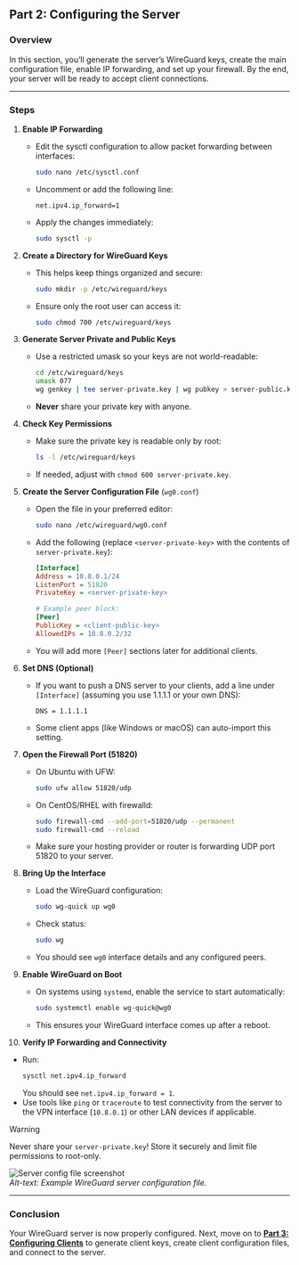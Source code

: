 ## Part 2: Configuring the Server

### **Overview**  
In this section, you’ll generate the server’s WireGuard keys, create the main configuration file, enable IP forwarding, and set up your firewall. By the end, your server will be ready to accept client connections.

---

### **Steps**  

1. **Enable IP Forwarding**  
   - Edit the sysctl configuration to allow packet forwarding between interfaces:  
     ```bash
     sudo nano /etc/sysctl.conf
     ```  
   - Uncomment or add the following line:  
     ```
     net.ipv4.ip_forward=1
     ```  
   - Apply the changes immediately:  
     ```bash
     sudo sysctl -p
     ```  

2. **Create a Directory for WireGuard Keys**  
   - This helps keep things organized and secure:  
     ```bash
     sudo mkdir -p /etc/wireguard/keys
     ```  
   - Ensure only the root user can access it:  
     ```bash
     sudo chmod 700 /etc/wireguard/keys
     ```

3. **Generate Server Private and Public Keys**  
   - Use a restricted umask so your keys are not world-readable:  
     ```bash
     cd /etc/wireguard/keys
     umask 077
     wg genkey | tee server-private.key | wg pubkey > server-public.key
     ```  
   - **Never** share your private key with anyone.

4. **Check Key Permissions**  
   - Make sure the private key is readable only by root:  
     ```bash
     ls -l /etc/wireguard/keys
     ```
   - If needed, adjust with `chmod 600 server-private.key`.

5. **Create the Server Configuration File** (`wg0.conf`)  
   - Open the file in your preferred editor:  
     ```bash
     sudo nano /etc/wireguard/wg0.conf
     ```  
   - Add the following (replace `<server-private-key>` with the contents of `server-private.key`):
     ```ini
     [Interface]
     Address = 10.8.0.1/24
     ListenPort = 51820
     PrivateKey = <server-private-key>

     # Example peer block:
     [Peer]
     PublicKey = <client-public-key>
     AllowedIPs = 10.8.0.2/32
     ```
   - You will add more `[Peer]` sections later for additional clients.

6. **Set DNS (Optional)**  
   - If you want to push a DNS server to your clients, add a line under `[Interface]` (assuming you use 1.1.1.1 or your own DNS):  
     ```
     DNS = 1.1.1.1
     ```
   - Some client apps (like Windows or macOS) can auto-import this setting.

7. **Open the Firewall Port (51820)**  
   - On Ubuntu with UFW:  
     ```bash
     sudo ufw allow 51820/udp
     ```  
   - On CentOS/RHEL with firewalld:  
     ```bash
     sudo firewall-cmd --add-port=51820/udp --permanent
     sudo firewall-cmd --reload
     ```
   - Make sure your hosting provider or router is forwarding UDP port 51820 to your server.

8. **Bring Up the Interface**  
   - Load the WireGuard configuration:  
     ```bash
     sudo wg-quick up wg0
     ```  
   - Check status:  
     ```bash
     sudo wg
     ```
   - You should see `wg0` interface details and any configured peers.

9. **Enable WireGuard on Boot**  
   - On systems using `systemd`, enable the service to start automatically:  
     ```bash
     sudo systemctl enable wg-quick@wg0
     ```  
   - This ensures your WireGuard interface comes up after a reboot.

10. **Verify IP Forwarding and Connectivity**  
   - Run:  
     ```bash
     sysctl net.ipv4.ip_forward
     ```  
     You should see `net.ipv4.ip_forward = 1`.  
   - Use tools like `ping` or `traceroute` to test connectivity from the server to the VPN interface (`10.8.0.1`) or other LAN devices if applicable.

> [!WARNING]  
> Never share your `server-private.key`! Store it securely and limit file permissions to root-only.

![Server config file screenshot](assets/server-config.png "Server configuration example")  
*Alt-text: Example WireGuard server configuration file.*

---

### **Conclusion**  
Your WireGuard server is now properly configured. Next, move on to **[Part 3: Configuring Clients](./docs/part3.md)** to generate client keys, create client configuration files, and connect to the server.